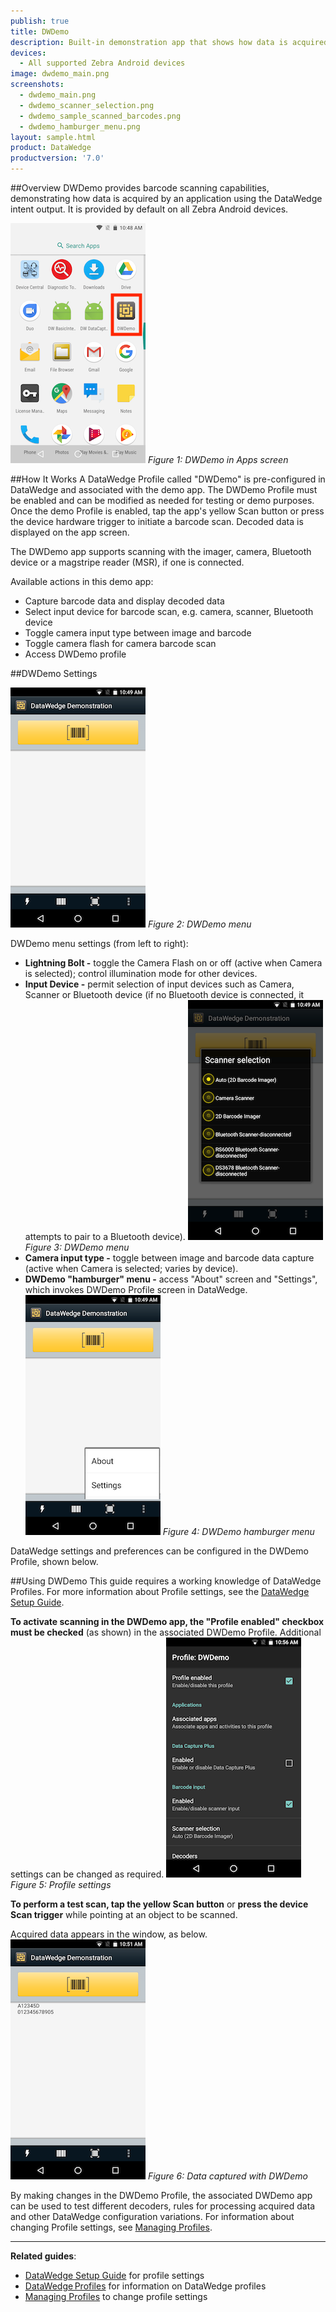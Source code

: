 ```yaml
---
publish: true
title: DWDemo
description: Built-in demonstration app that shows how data is acquired by using the DataWedge intent output. 
devices:
  - All supported Zebra Android devices
image: dwdemo_main.png
screenshots:
  - dwdemo_main.png
  - dwdemo_scanner_selection.png
  - dwdemo_sample_scanned_barcodes.png
  - dwdemo_hamburger_menu.png
layout: sample.html
product: DataWedge
productversion: '7.0'
---
```


##Overview 
DWDemo provides barcode scanning capabilities, demonstrating how data is acquired by an application using the DataWedge intent output. It is provided by default on all Zebra Android devices.

  ![img](dwdemo_icon_mini.png) 
  _Figure 1: DWDemo in Apps screen_

##How It Works
A DataWedge Profile called "DWDemo" is pre-configured in DataWedge and associated with the demo app. The DWDemo Profile must be enabled and can be modified as needed for testing or demo purposes. Once the demo Profile is enabled, tap the app's yellow Scan button or press the device hardware trigger to initiate a barcode scan.  Decoded data is displayed on the app screen. 

The DWDemo app supports scanning with the imager, camera, Bluetooth device or a magstripe reader (MSR), if one is connected.

Available actions in this demo app: 
* Capture barcode data and display decoded data
* Select input device for barcode scan, e.g. camera, scanner, Bluetooth device
* Toggle camera input type between image and barcode
* Toggle camera flash for camera barcode scan
* Access DWDemo profile

##DWDemo Settings

  ![img](dwdemo_main_mini.png) 
  _Figure 2: DWDemo menu_

DWDemo menu settings (from left to right):
* **Lightning Bolt -** toggle the Camera Flash on or off (active when Camera is selected); control illumination mode for other devices. 
* **Input Device -** permit selection of input devices such as Camera, Scanner or Bluetooth device (if no Bluetooth device is connected, it attempts to pair to a Bluetooth device). 
  ![img](dwdemo_scanner_selection_mini.png) 
  _Figure 3: DWDemo menu_
* **Camera input type -** toggle between image and barcode data capture (active when Camera is selected; varies by device).
* **DWDemo "hamburger" menu -** access "About" screen and "Settings", which invokes DWDemo Profile screen in DataWedge.
  ![img](dwdemo_hamburger_menu_mini.png) 
  _Figure 4: DWDemo hamburger menu_

DataWedge settings and preferences can be configured in the DWDemo Profile, shown below. 

##Using DWDemo
This guide requires a working knowledge of DataWedge Profiles. For more information about Profile settings, see the [DataWedge Setup Guide](../../setup). 

**To activate scanning in the DWDemo app, the "Profile enabled" checkbox must be checked** (as shown) in the associated DWDemo Profile. Additional settings can be changed as required. 
  ![img](dwdemo_profile.png) 
  _Figure 5: Profile settings_

**To perform a test scan, tap the yellow Scan button** or **press the device Scan trigger** while pointing at an object to be scanned. 

Acquired data appears in the window, as below.
  ![img](dwdemo_sample_scanned_barcodes_mini.png) 
  _Figure 6: Data captured with DWDemo_

By making changes in the DWDemo Profile, the associated DWDemo app can be used to test different decoders, rules for processing acquired data and other DataWedge configuration variations. For information about changing Profile settings, see [Managing Profiles](../../createprofile).  
  





-----

**Related guides**:

* [DataWedge Setup Guide](../../setup) for profile settings
* [DataWedge Profiles](../../profiles) for information on DataWedge profiles 
* [Managing Profiles](../../createprofile) to change profile settings




